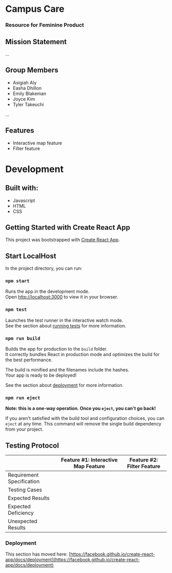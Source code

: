 # Campus Care 

### Resource for Feminine Product 
## Mission Statement 

...
## Group Members
* Asigiah Aly
* Easha Dhillon
* Emily Blakeman
* Joyce Kim
* Tyler Takeuchi

...
## Features
* Interactive map feature 
* Filter feature

# Development
## Built with:
* Javascript
* HTML
* CSS

## Getting Started with Create React App

This project was bootstrapped with [Create React App](https://github.com/facebook/create-react-app).

## Start LocalHost

In the project directory, you can run:

### `npm start`

Runs the app in the development mode.\
Open [http://localhost:3000](http://localhost:3000) to view it in your browser.

### `npm test`

Launches the test runner in the interactive watch mode.\
See the section about [running tests](https://facebook.github.io/create-react-app/docs/running-tests) for more information.

### `npm run build`

Builds the app for production to the `build` folder.\
It correctly bundles React in production mode and optimizes the build for the best performance.

The build is minified and the filenames include the hashes.\
Your app is ready to be deployed!

See the section about [deployment](https://facebook.github.io/create-react-app/docs/deployment) for more information.

### `npm run eject`

**Note: this is a one-way operation. Once you `eject`, you can't go back!**

If you aren't satisfied with the build tool and configuration choices, you can `eject` at any time. This command will remove the single build dependency from your project.


## Testing Protocol
|                           | **Feature #1: Interactive Map Feature** | **Feature #2: Filter Feature** 	|
|---------------------------|-----------------------------------------|--------------------------------	|
| Requirement Specification |                                         |                                	|
| Testing Cases             |                                         |                                	|
| Expected Results          |                                         |                                	|
| Expected Deficiency       |                                         |                                	|
| Unexpected Results        |                                         |                                	|




### Deployment

This section has moved here: [https://facebook.github.io/create-react-app/docs/deployment](https://facebook.github.io/create-react-app/docs/deployment)

